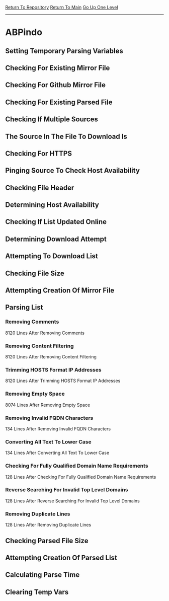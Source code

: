 [Return To Repository](https://github.com/deathbybandaid/piholeparser/)
[Return To Main](https://github.com/deathbybandaid/piholeparser/blob/master/RecentRunLogs/Mainlog.md)
[Go Up One Level](https://github.com/deathbybandaid/piholeparser/blob/master/RecentRunLogs/TopLevelScripts/30-Processing-External-Blacklists.md)
____________________________________
# ABPindo
## Setting Temporary Parsing Variables
## Checking For Existing Mirror File
## Checking For Github Mirror File
## Checking For Existing Parsed File
## Checking If Multiple Sources
## The Source In The File To Download Is
## Checking For HTTPS
## Pinging Source To Check Host Availability
## Checking File Header
## Determining Host Availability
## Checking If List Updated Online
## Determining Download Attempt
## Attempting To Download List
## Checking File Size
## Attempting Creation Of Mirror File
## Parsing List
### Removing Comments
8120 Lines After Removing Comments
### Removing Content Filtering
8120 Lines After Removing Content Filtering
### Trimming HOSTS Format IP Addresses
8120 Lines After Trimming HOSTS Format IP Addresses
### Removing Empty Space
8074 Lines After Removing Empty Space
### Removing Invalid FQDN Characters
134 Lines After Removing Invalid FQDN Characters
### Converting All Text To Lower Case
134 Lines After Converting All Text To Lower Case
### Checking For Fully Qualified Domain Name Requirements
128 Lines After Checking For Fully Qualified Domain Name Requirements
### Reverse Searching For Invalid Top Level Domains
128 Lines After Reverse Searching For Invalid Top Level Domains
### Removing Duplicate Lines
128 Lines After Removing Duplicate Lines
## Checking Parsed File Size
## Attempting Creation Of Parsed List
## Calculating Parse Time
## Clearing Temp Vars
